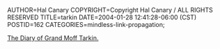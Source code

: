 AUTHOR=Hal Canary
COPYRIGHT=Copyright Hal Canary / ALL RIGHTS RESERVED
TITLE=tarkin
DATE=2004-01-28 12:41:28-06:00 (CST)
POSTID=162
CATEGORIES=mindless-link-propagation;

[The Diary of Grand Moff Tarkin.](http://www.firsttvdrama.com/funstuff/tarkin.php3)
